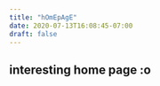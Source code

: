 ```yaml
---
title: "hOmEpAgE"
date: 2020-07-13T16:08:45-07:00
draft: false
---
```


## interesting home page :o


